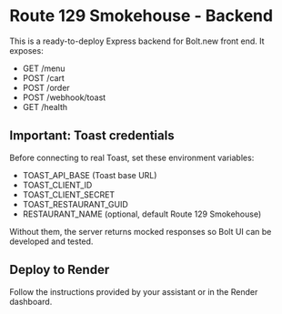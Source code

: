 # Route 129 Smokehouse - Backend

This is a ready-to-deploy Express backend for Bolt.new front end. It exposes:
- GET /menu
- POST /cart
- POST /order
- POST /webhook/toast
- GET /health

## Important: Toast credentials
Before connecting to real Toast, set these environment variables:
- TOAST_API_BASE  (Toast base URL)
- TOAST_CLIENT_ID
- TOAST_CLIENT_SECRET
- TOAST_RESTAURANT_GUID
- RESTAURANT_NAME (optional, default Route 129 Smokehouse)

Without them, the server returns mocked responses so Bolt UI can be developed and tested.

## Deploy to Render
Follow the instructions provided by your assistant or in the Render dashboard.
